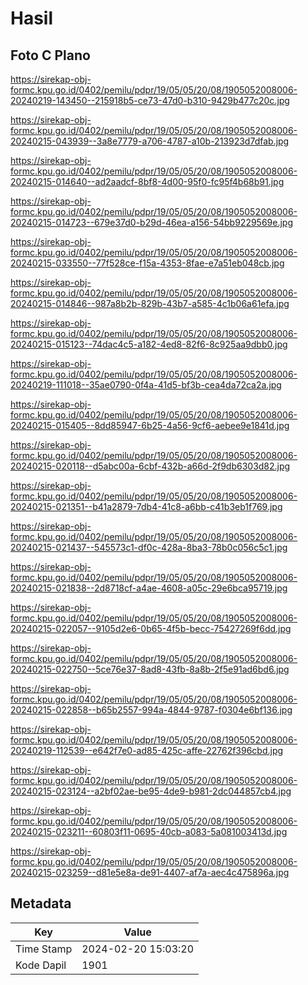 # Hasil

## Foto C Plano

https://sirekap-obj-formc.kpu.go.id/0402/pemilu/pdpr/19/05/05/20/08/1905052008006-20240219-143450--215918b5-ce73-47d0-b310-9429b477c20c.jpg

https://sirekap-obj-formc.kpu.go.id/0402/pemilu/pdpr/19/05/05/20/08/1905052008006-20240215-043939--3a8e7779-a706-4787-a10b-213923d7dfab.jpg

https://sirekap-obj-formc.kpu.go.id/0402/pemilu/pdpr/19/05/05/20/08/1905052008006-20240215-014640--ad2aadcf-8bf8-4d00-95f0-fc95f4b68b91.jpg

https://sirekap-obj-formc.kpu.go.id/0402/pemilu/pdpr/19/05/05/20/08/1905052008006-20240215-014723--679e37d0-b29d-46ea-a156-54bb9229569e.jpg

https://sirekap-obj-formc.kpu.go.id/0402/pemilu/pdpr/19/05/05/20/08/1905052008006-20240215-033550--77f528ce-f15a-4353-8fae-e7a51eb048cb.jpg

https://sirekap-obj-formc.kpu.go.id/0402/pemilu/pdpr/19/05/05/20/08/1905052008006-20240215-014846--987a8b2b-829b-43b7-a585-4c1b06a61efa.jpg

https://sirekap-obj-formc.kpu.go.id/0402/pemilu/pdpr/19/05/05/20/08/1905052008006-20240215-015123--74dac4c5-a182-4ed8-82f6-8c925aa9dbb0.jpg

https://sirekap-obj-formc.kpu.go.id/0402/pemilu/pdpr/19/05/05/20/08/1905052008006-20240219-111018--35ae0790-0f4a-41d5-bf3b-cea4da72ca2a.jpg

https://sirekap-obj-formc.kpu.go.id/0402/pemilu/pdpr/19/05/05/20/08/1905052008006-20240215-015405--8dd85947-6b25-4a56-9cf6-aebee9e1841d.jpg

https://sirekap-obj-formc.kpu.go.id/0402/pemilu/pdpr/19/05/05/20/08/1905052008006-20240215-020118--d5abc00a-6cbf-432b-a66d-2f9db6303d82.jpg

https://sirekap-obj-formc.kpu.go.id/0402/pemilu/pdpr/19/05/05/20/08/1905052008006-20240215-021351--b41a2879-7db4-41c8-a6bb-c41b3eb1f769.jpg

https://sirekap-obj-formc.kpu.go.id/0402/pemilu/pdpr/19/05/05/20/08/1905052008006-20240215-021437--545573c1-df0c-428a-8ba3-78b0c056c5c1.jpg

https://sirekap-obj-formc.kpu.go.id/0402/pemilu/pdpr/19/05/05/20/08/1905052008006-20240215-021838--2d8718cf-a4ae-4608-a05c-29e6bca95719.jpg

https://sirekap-obj-formc.kpu.go.id/0402/pemilu/pdpr/19/05/05/20/08/1905052008006-20240215-022057--9105d2e6-0b65-4f5b-becc-75427269f6dd.jpg

https://sirekap-obj-formc.kpu.go.id/0402/pemilu/pdpr/19/05/05/20/08/1905052008006-20240215-022750--5ce76e37-8ad8-43fb-8a8b-2f5e91ad6bd6.jpg

https://sirekap-obj-formc.kpu.go.id/0402/pemilu/pdpr/19/05/05/20/08/1905052008006-20240215-022858--b65b2557-994a-4844-9787-f0304e6bf136.jpg

https://sirekap-obj-formc.kpu.go.id/0402/pemilu/pdpr/19/05/05/20/08/1905052008006-20240219-112539--e642f7e0-ad85-425c-affe-22762f396cbd.jpg

https://sirekap-obj-formc.kpu.go.id/0402/pemilu/pdpr/19/05/05/20/08/1905052008006-20240215-023124--a2bf02ae-be95-4de9-b981-2dc044857cb4.jpg

https://sirekap-obj-formc.kpu.go.id/0402/pemilu/pdpr/19/05/05/20/08/1905052008006-20240215-023211--60803f11-0695-40cb-a083-5a081003413d.jpg

https://sirekap-obj-formc.kpu.go.id/0402/pemilu/pdpr/19/05/05/20/08/1905052008006-20240215-023259--d81e5e8a-de91-4407-af7a-aec4c475896a.jpg


## Metadata

| Key        | Value               |
| ---------- | ------------------- |
| Time Stamp | 2024-02-20 15:03:20 |
| Kode Dapil | 1901                |




